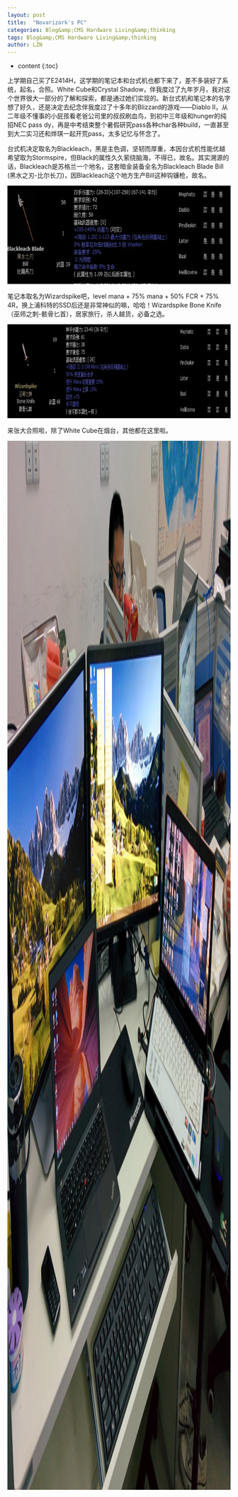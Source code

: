 ```yaml
---
layout: post
title:  "Novarizark's PC" 
categories: Blog&amp;CMS Hardware Living&amp;thinking
tags: Blog&amp;CMS Hardware Living&amp;thinking
author: LZN
---
```


* content
{:toc}

上学期自己买了E2414H，这学期的笔记本和台式机也都下来了，差不多装好了系统，起名，合照。White Cube和Crystal Shadow，伴我度过了九年岁月，我对这个世界很大一部分的了解和探索，都是通过她们实现的。新台式机和笔记本的名字想了好久，还是决定去纪念伴我度过了十多年的Blizzard的游戏——Diablo II，从二年级不懂事的小屁孩看老爸公司里的叔叔刷血鸟，到初中三年级和hunger的纯招NEC pass dy，再是中考结束整个暑假研究pass各种char各种build，一直甚至到大二实习还和烨琪一起开荒pass，太多记忆与怀念了。

台式机决定取名为Blackleach，黑是主色调，坚韧而厚重，本因台式机性能优越希望取为Stormspire，但Black的属性久久萦绕脑海，不得已，故名。其实溯源的话，Blackleach是苏格兰一个地名，这套暗金装备全名为Blackleach Blade Bill (黑水之刃-比尔长刀)，因Blackleach这个地方生产Bill这种钩镰枪，故名。

<a href="../uploads/2014/09/blackleach.jpg"><img class="alignnone size-full wp-image-182" src="../uploads/2014/09/blackleach.jpg" alt="blackleach" width="674" height="222" /></a>

笔记本取名为Wizardspike吧，level mana + 75% mana + 50% FCR + 75% 4R，换上浦科特的SSD后还是非常神似的嘛，哈哈！Wizardspike Bone Knife （巫师之刺-骸骨匕首），居家旅行，杀人越货，必备之选。

<a href="../uploads/2014/09/wizardspike.jpg"><img class="alignnone size-full wp-image-184" src="../uploads/2014/09/wizardspike.jpg" alt="wizardspike" width="833" height="212" /></a>

来张大合照啦，除了White Cube在烟台，其他都在这里啦。

<a href="../uploads/2014/09/IMG_20140922_202625.jpg"><img class="alignnone size-full wp-image-185" src="../uploads/2014/09/IMG_20140922_202625.jpg" alt="IMG_20140922_202625" width="3200" height="2368" /></a>